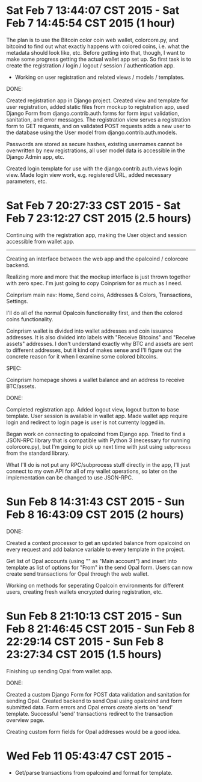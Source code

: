 # Sat Feb  7 13:44:07 CST 2015 - Sat Feb  7 14:45:54 CST 2015 (1 hour)

The plan is to use the Bitcoin color coin web wallet, colorcore.py, and bitcoind to find out what exactly happens with colored coins, i.e. what the metadata should look like, etc. Before getting into that, though, I want to make some progress getting the actual wallet app set up. So first task is to create the registration / login / logout / session / authentication app.

- Working on user registration and related views / models / templates.

DONE:

Created registration app in Django project. Created view and template for user registration, added static files from mockup to registration app, used Django Form from django.contrib.auth.forms for form input validation, sanitation, and error messages. The registration view serves a registration form to GET requests, and on validated POST requests adds a new user to the database using the User model from django.contrib.auth.models.

Passwords are stored as secure hashes, existing usernames cannot be overwritten by new registrations, all user model data is accessible in the Django Admin app, etc.

Created login template for use with the django.contrib.auth.views login view. Made login view work, e.g. registered URL, added necessary parameters, etc.

# Sat Feb  7 20:27:33 CST 2015 - Sat Feb  7 23:12:27 CST 2015 (2.5 hours)

Continuing with the registration app, making the User object and session accessible from wallet app.

---

Creating an interface between the web app and the opalcoind / colorcore backend.

Realizing more and more that the mockup interface is just thrown together with zero spec. I'm just going to copy Coinprism for as much as I need.

Coinprism main nav: Home, Send coins, Addresses & Colors, Transactions, Settings.

I'll do all of the normal Opalcoin functionality first, and then the colored coins functionality.

Coinprism wallet is divided into wallet addresses and coin issuance addresses. It is also divided into labels with "Receive Bitcoins" and "Receive assets" addresses. I don't understand exactly why BTC and assets are sent to different addresses, but it kind of makes sense and I'll figure out the concrete reason for it when I examine some colored bitcoins.

SPEC:

Coinprism homepage shows a wallet balance and an address to receive BTC/assets.

DONE:

Completed registration app. Added logout view, logout button to base template. User session is available in wallet app. Made wallet app require login and redirect to login page is user is not currenty logged in.

Began work on connecting to opalcoind from Django app. Tried to find a JSON-RPC library that is compatible with Python 3 (necessary for running colorcore.py), but I'm going to pick up next time with just using `subprocess` from the standard library.

What I'll do is not put any RPC/subprocess stuff directly in the app, I'll just connect to my own API for all of my wallet operations, so later on the implementation can be changed to use JSON-RPC.

# Sun Feb  8 14:31:43 CST 2015 - Sun Feb  8 16:43:09 CST 2015 (2 hours)

DONE:

Created a context processor to get an updated balance from opalcoind on every request and add balance variable to every template in the project.

Get list of Opal accounts (using "" as "Main account") and insert into template as list of options for "From" in the send Opal form. Users can now create send transactions for Opal through the web wallet.

Working on methods for seperating Opalcoin environments for different users, creating fresh wallets encrypted during registration, etc.

# Sun Feb  8 21:10:13 CST 2015 - Sun Feb  8 21:46:45 CST 2015 - Sun Feb  8 22:29:14 CST 2015 - Sun Feb  8 23:27:34 CST 2015 (1.5 hours)

Finishing up sending Opal from wallet app.

DONE:

Created a custom Django Form for POST data validation and sanitation for sending Opal. Created backend to send Opal using opalcoind and form submitted data. Form errors and Opal errors create alerts on 'send' template. Successful 'send' transactions redirect to the transaction overview page.

Creating custom form fields for Opal addresses would be a good idea.

# Wed Feb 11 05:43:47 CST 2015 -

- Get/parse transactions from opalcoind and format for template.